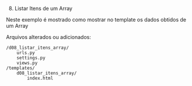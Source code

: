 08. Listar Itens de um Array

Neste exemplo é mostrado como mostrar no template os dados obtidos de um Array

Arquivos alterados ou adicionados:

    /d08_listar_itens_array/
        urls.py
        settings.py
        views.py
    /templates/
        d08_listar_itens_array/
            index.html